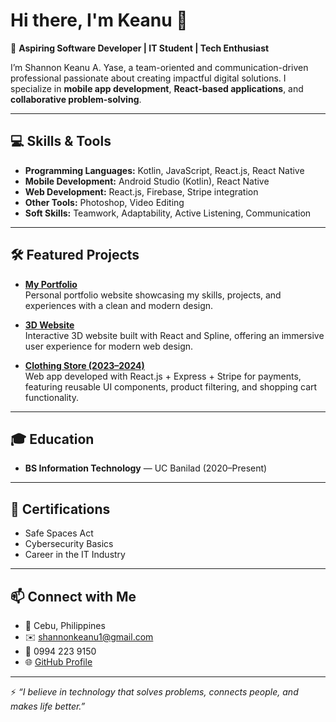 # Hi there, I'm Keanu 👋  

🚀 **Aspiring Software Developer | IT Student | Tech Enthusiast**  

I’m Shannon Keanu A. Yase, a team-oriented and communication-driven professional passionate about creating impactful digital solutions. I specialize in **mobile app development**, **React-based applications**, and **collaborative problem-solving**.  

---

## 💻 Skills & Tools
- **Programming Languages:** Kotlin, JavaScript, React.js, React Native  
- **Mobile Development:** Android Studio (Kotlin), React Native  
- **Web Development:** React.js, Firebase, Stripe integration  
- **Other Tools:** Photoshop, Video Editing  
- **Soft Skills:** Teamwork, Adaptability, Active Listening, Communication  

---

## 🛠️ Featured Projects
- **[My Portfolio](https://github.com/keanulaw/my-portfolio)**  
  Personal portfolio website showcasing my skills, projects, and experiences with a clean and modern design.  

- **[3D Website](https://github.com/keanulaw/my-3d-website)**  
  Interactive 3D website built with React and Spline, offering an immersive user experience for modern web design.  

- **[Clothing Store (2023–2024)](https://github.com/keanulaw/it-sysarch32-store-Yase)**  
  Web app developed with React.js + Express + Stripe for payments, featuring reusable UI components, product filtering, and shopping cart functionality.  

---

## 🎓 Education
- **BS Information Technology** — UC Banilad (2020–Present)  

---

## 📜 Certifications
- Safe Spaces Act  
- Cybersecurity Basics  
- Career in the IT Industry  

---

## 📫 Connect with Me
- 📍 Cebu, Philippines  
- ✉️ [shannonkeanu1@gmail.com](mailto:shannonkeanu1@gmail.com)  
- 📱 0994 223 9150  
- 🌐 [GitHub Profile](https://github.com/keanulaw)  

---

⚡ *“I believe in technology that solves problems, connects people, and makes life better.”*  
